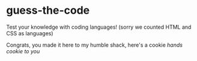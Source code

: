 # guess-the-code
Test your knowledge with coding languages! (sorry we counted HTML and CSS as languages)














































Congrats, you made it here to my humble shack, here's a cookie
*hands cookie to you*
